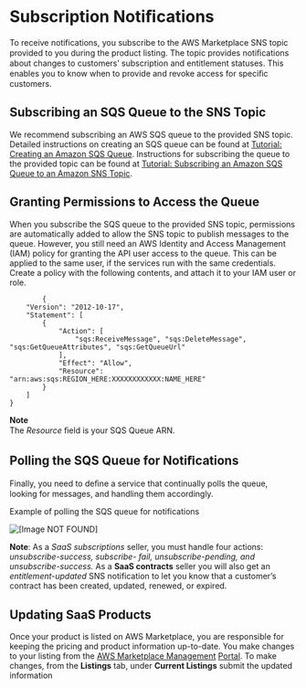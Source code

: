 # Subscription Notiﬁcations<a name="subscription-notification"></a>

 To receive notifications, you subscribe to the AWS Marketplace SNS topic provided to you during the product listing\. The topic provides notiﬁcations about changes to customers’ subscription and entitlement statuses\. This enables you to know when to provide and revoke access for speciﬁc customers\. 

## Subscribing an SQS Queue to the SNS Topic<a name="subscribing-an-sqs-queue-to-the-sns-topic"></a>

 We recommend subscribing an AWS SQS queue to the provided SNS topic\. Detailed instructions on creating an SQS queue can be found at [Tutorial: Creating an Amazon SQS Queue](http://docs.aws.amazon.com/AWSSimpleQueueService/latest/SQSDeveloperGuide/sqs-create-queue.html)\. Instructions for subscribing the queue to the provided topic can be found at [Tutorial: Subscribing an Amazon SQS Queue to an Amazon SNS Topic](http://docs.aws.amazon.com/AWSSimpleQueueService/latest/SQSDeveloperGuide/sqs-subscribe-queue-sns-topic.html)\. 

## Granting Permissions to Access the Queue<a name="granting-permissions-to-access-the-queue"></a>

 When you subscribe the SQS queue to the provided SNS topic, permissions are automatically added to allow the SNS topic to publish messages to the queue\. However, you still need an AWS Identity and Access Management \(IAM\) policy for granting the API user access to the queue\. This can be applied to the same user, if the services run with the same credentials\. Create a policy with the following contents, and attach it to your IAM user or role\. 

```
        {
    "Version": "2012-10-17",
    "Statement": [
        {
            "Action": [
                "sqs:ReceiveMessage", "sqs:DeleteMessage", "sqs:GetQueueAttributes", "sqs:GetQueueUrl"
            ],
            "Effect": "Allow",
            "Resource": "arn:aws:sqs:REGION_HERE:XXXXXXXXXXXX:NAME_HERE"
        }
    ]
}
```

**Note**  
 The *Resource* ﬁeld is your SQS Queue ARN\. 

## Polling the SQS Queue for Notiﬁcations<a name="polling-the-sqs-for-notifications"></a>

 Finally, you need to deﬁne a service that continually polls the queue, looking for messages, and handling them accordingly\. 

 Example of polling the SQS queue for notifications 

![\[Image NOT FOUND\]](http://docs.aws.amazon.com/marketplace/latest/userguide/images/saas-polling-sqs-queue.png)

 **Note**: As a *SaaS subscriptions* seller, you must handle four actions: *unsubscribe\-success, subscribe\- fail, unsubscribe\-pending, and unsubscribe\-success\.* As a **SaaS contracts** seller you will also get an *entitlement\-updated* SNS notification to let you know that a customer’s contract has been created, updated, renewed, or expired\. 

## **Updating SaaS Products**<a name="updating-saas-products"></a>

 Once your product is listed on AWS Marketplace, you are responsible for keeping the pricing and product information up\-to\-date\. You make changes to your listing from the [AWS Marketplace Management](https://aws.amazon.com/marketplace/management/) [Portal](https://aws.amazon.com/marketplace/management/)\. To make changes, from the **Listings** tab, under **Current Listings** submit the updated information 